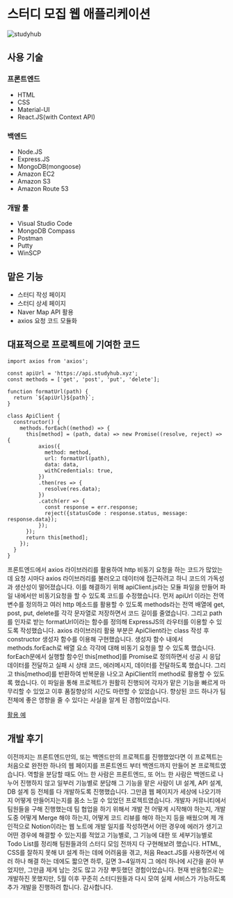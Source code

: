 # 스터디 모집 웹 애플리케이션

![studyhub](https://user-images.githubusercontent.com/35620465/56643541-c6fb1180-66b4-11e9-9e29-e18fb10bdd6a.JPG)

## 사용 기술

### 프론트엔드

- HTML
- CSS
- Material-UI
- React.JS(with Context API)

### 백엔드

- Node.JS
- Express.JS
- MongoDB(mongoose)
- Amazon EC2
- Amazon S3
- Amazon Route 53

### 개발 툴

- Visual Studio Code
- MongoDB Compass
- Postman
- Putty
- WinSCP

## 맡은 기능

- 스터디 작성 페이지
- 스터디 상세 페이지
- Naver Map API 활용
- axios 요청 코드 모듈화

## 대표적으로 프로젝트에 기여한 코드

```
import axios from 'axios';

const apiUrl = 'https://api.studyhub.xyz';
const methods = ['get', 'post', 'put', 'delete'];

function formatUrl(path) {
  return `${apiUrl}${path}`;
}

class ApiClient {
  constructor() {
    methods.forEach((method) => {
      this[method] = (path, data) => new Promise((resolve, reject) => {
          axios({
            method: method,
            url: formatUrl(path),
            data: data,
            withCredentials: true,
          })
          .then(res => {
            resolve(res.data);
          })
          .catch(err => {
            const response = err.response;
            reject({statusCode : response.status, message: response.data});
          });
      });
      return this[method];
    });
  }
}
```
프론트엔드에서 axios 라이브러리를 활용하여 http 비동기 요청을 하는 코드가 많았는데 요청 시마다 axios 라이브러리를 불러오고 데이터에 접근하려고 하니 코드의 가독성과 생산성이 떨어졌습니다. 이를 해결하기 위해 apiClient.js라는 모듈 파일을 만들어 파일 내에서만 비동기요청을 할 수 있도록 코드를 수정했습니다. 먼저 apiUrl 이라는 전역 변수를 정의하고 여러 http 메소드를 활용할 수 있도록 methods라는 전역 배열에 get, post, put, delete를 각각 문자열로 저장하면서 코드 길이를 줄였습니다. 그리고 path를 인자로 받는 formatUrl이라는 함수를 정의해 ExpressJS의 라우터를 이용할 수 있도록 작성했습니다. axios 라이브러리 활용 부분은 ApiClient라는 class 작성 후 constructor 생성자 함수를 이용해 구현했습니다. 생성자 함수 내에서 methods.forEach로 배열 요소 각각에 대해 비동기 요청을 할 수 있도록 했습니다. forEach문에서 실행할 함수인 this[method]를 Promise로 정의하면서 성공 시 응답 데이터를 전달하고 실패 시 상태 코드, 에러메시지, 데이터를 전달하도록 했습니다. 그리고 this[method]를 반환하여 반복문을 나오고 ApiClient의 method로 활용할 수 있도록 했습니다. 이 파일을 통해 프로젝트가 원활히 진행되어 각자가 맡은 기능을 빠르게 마무리할 수 있었고 이후 품질향상의 시간도 마련할 수 있었습니다. 향상된 코드 하나가 팀 전체에 좋은 영향을 줄 수 있다는 사실을 알게 된 경험이었습니다.

[활용 예](https://github.com/hengmo/StudyHub/blob/master/frontend/src/contexts/appContext.js#L128-L138/)

## 개발 후기

이전까지는 프론트엔드만의, 또는 백엔드만의 프로젝트를 진행했었다면 이 프로젝트는 처음으로 완전한 하나의 웹 페이지를 프론트엔드 부터 백엔드까지 만들어 본 프로젝트였습니다. 역할을 분담할 때도 어느 한 사람은 프론트엔드, 또 어느 한 사람은 백엔드로 나누어 진행하지 않고 일부러 기능별로 분담해 그 기능을 맡은 사람이 UI 설계, API 설계, DB 설계 등 전체를 다 개발하도록 진행했습니다. 그만큼 웹 페이지가 세상에 나오기까지 어떻게 만들어지는지를 몸소 느낄 수 있었던 프로젝트였습니다. 개발자 커뮤니티에서 팀원들을 구해 진행했는데 팀 협업을 하기 위해서 개발 전 어떻게 시작해야 하는지, 개발 도중 어떻게 Merge 해야 하는지, 어떻게 코드 리뷰를 해야 하는지 등을 배웠으며 제 개인적으로 Notion이라는 웹 노트에 개발 일지를 작성하면서 어떤 경우에 에러가 생기고 어떤 경우에 해결할 수 있는지를 적었고 기능별로, 그 기능에 대한 또 세부기능별로 Todo List를 정리해 팀원들과의 스터디 모임 전까지 다 구현해보려 했습니다. HTML, CSS를 잘하지 못해 UI 설계 하는 데에 어려움을 겪고, 처음 React.JS를 사용하면서 에러 하나 해결 하는 데에도 짧으면 하루, 길면 3~4일까지 그 에러 하나에 시간을 쏟아 부었지만, 그만큼 제게 남는 것도 많고 가장 뿌듯했던 경험이었습니다. 현재 반응형으로는 개발하진 못했지만, 5월 이후 꾸준히 스터디원들과 다시 모여 실제 서비스가 가능하도록 추가 개발을 진행하려 합니다. 감사합니다.
